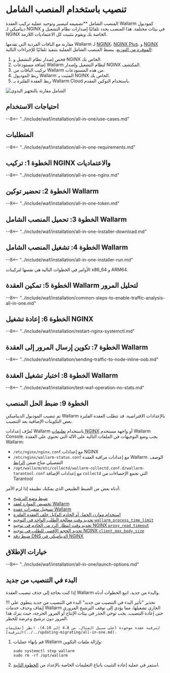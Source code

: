 [img-wl-console-users]: ../../images/check-user-no-2fa.png
[wallarm-status-instr]: ../../admin-en/configure-statistics-service.md
[memory-instr]: ../../admin-en/configuration-guides/allocate-resources-for-node.md
[waf-directives-instr]: ../../admin-en/configure-parameters-en.md
[ptrav-attack-docs]: ../../attacks-vulns-list.md#path-traversal
[attacks-in-ui-image]: ../../images/admin-guides/test-attacks-quickstart.png
[waf-mode-instr]: ../../admin-en/configure-wallarm-mode.md
[logging-instr]: ../../admin-en/configure-logging.md
[proxy-balancer-instr]: ../../admin-en/using-proxy-or-balancer-en.md
[process-time-limit-instr]: ../../admin-en/configure-parameters-en.md#wallarm_process_time_limit
[configure-proxy-balancer-instr]: ../../admin-en/configuration-guides/access-to-wallarm-api-via-proxy.md
[update-instr]: ../../updating-migrating/nginx-modules.md
[install-postanalytics-docs]: ../../../admin-en/installation-postanalytics-en/
[dynamic-dns-resolution-nginx]: ../../admin-en/configure-dynamic-dns-resolution-nginx.md
[waf-mode-recommendations]: ../../about-wallarm/deployment-best-practices.md#follow-recommended-onboarding-steps
[ip-lists-docs]: ../../user-guides/ip-lists/overview.md
[versioning-policy]: ../../updating-migrating/versioning-policy.md#version-list
[install-postanalytics-instr]: ../../admin-en/installation-postanalytics-en.md
[waf-installation-instr-latest]: /installation/nginx/dynamic-module/
[img-node-with-several-instances]: ../../images/user-guides/nodes/wallarm-node-with-two-instances.png
[img-create-wallarm-node]: ../../images/user-guides/nodes/create-cloud-node.png
[nginx-custom]: ../../faq/nginx-compatibility.md#is-wallarm-filtering-node-compatible-with-the-custom-build-of-nginx
[node-token]: ../../quickstart.md#deploy-the-wallarm-filtering-node
[api-token]: ../../user-guides/settings/api-tokens.md
[platform]: ../supported-deployment-options.md
[inline-docs]: ../inline/overview.md
[oob-docs]: ../oob/overview.md
[oob-advantages-limitations]: ../oob/overview.md#advantages-and-limitations
[web-server-mirroring-examples]: ../oob/web-server-mirroring/overview.md#examples-of-web-server-configuration-for-traffic-mirroring
[img-grouped-nodes]: ../../images/user-guides/nodes/grouped-nodes.png
[wallarm-token-types]: ../../user-guides/nodes/nodes.md#api-and-node-tokens-for-node-creation
[ip-lists-docs]: ../../user-guides/ip-lists/overview.md
[download-aio-step]: #step-3-download-all-in-one-wallarm-installer
[enable-traffic-analysis-step]: #step-5-enable-wallarm-node-to-analyze-traffic
[restart-nginx-step]: #step-6-restart-nginx
[separate-postanalytics-installation-aio]: ../../admin-en/installation-postanalytics-en.md#all-in-one-automatic-installation

# تنصيب باستخدام المنصب الشامل

المنصب الشامل **تصميمه لتيسير وتوحيد عملية تركيب العقدة Wallarm كموديول ديناميكي لـ NGINX في بيئات مختلفة. هذا المنصب يحدد تلقائيًا إصدارات نظام التشغيل و NGINX الخاصة بك ويقوم بتثبيت كل الاعتماديات اللازمة.

مقارنة مع الباقات الفردية التي تقدمها Wallarm لـ [NGINX](dynamic-module.md)، [NGINX Plus](../nginx-plus.md)، و [NGINX الموفرة من التوزيع](dynamic-module-from-distr.md)، يبسط المنصب الشامل العملية بتنفيذ تلقائيًا للإجراءات التالية:

1. فحص إصدار نظام التشغيل و NGINX الخاص بك.
1. إضافة مستودعات Wallarm لنظام التشغيل وإصدار NGINX المكتشف.
1. تركيب الباقات من Wallarm من هذه المستودعات.
1. ربط الموديول Wallarm المثبت بـ NGINX الخاص بك.
1. ربط العقدة الفلترة بـ Wallarm Cloud باستخدام التوكين المقدم.

![الشامل مقارنة بالتجهيز اليدوي](../../images/installation-nginx-overview/manual-vs-all-in-one.png)

## احتياجات الاستخدام

--8<-- "../include/waf/installation/all-in-one/use-cases.md"

## المتطلبات

--8<-- "../include/waf/installation/all-in-one-requirements.md"

## الخطوة 1: تركيب NGINX والاعتماديات

--8<-- "../include/waf/installation/all-in-one-nginx.md"

## الخطوة 2: تحضير توكين Wallarm

--8<-- "../include/waf/installation/all-in-one-token.md"

## الخطوة 3: تحميل المنصب الشامل Wallarm

--8<-- "../include/waf/installation/all-in-one-installer-download.md"

## الخطوة 4: تشغيل المنصب الشامل Wallarm

--8<-- "../include/waf/installation/all-in-one-installer-run.md"

الأوامر في الخطوات التالية هي نفسها لتركيبات x86_64 و ARM64.

## الخطوة 5: تمكين العقدة Wallarm لتحليل المرور

--8<-- "../include/waf/installation/common-steps-to-enable-traffic-analysis-all-in-one.md"

## الخطوة 6: إعادة تشغيل NGINX

--8<-- "../include/waf/installation/restart-nginx-systemctl.md"

## الخطوة 7: تكوين إرسال المرور إلى العقدة Wallarm

--8<-- "../include/waf/installation/sending-traffic-to-node-inline-oob.md"

## الخطوة 8: اختبار تشغيل العقدة Wallarm

--8<-- "../include/waf/installation/test-waf-operation-no-stats.md"

## الخطوة 9: ضبط الحل المنصب

تم تنصيب الموديول الديناميكي Wallarm بالإعدادات الافتراضية. قد تتطلب العقدة الفلترة بعض التكوينات الإضافية بعد التنصيب.

تُعرَّف إعدادات Wallarm باستخدام [تعليمات NGINX](../../admin-en/configure-parameters-en.md) أو واجهة مستخدم Wallarm Console. يجب وضع التوجيهات في الملفات التالية على الآلة التي تحتوي على العقدة Wallarm:

* `/etc/nginx/nginx.conf` مع إعدادات NGINX
* `/etc/nginx/wallarm-status.conf` مع إعدادات مراقبة العقدة Wallarm. الوصف التفصيلي متاح ضمن [الرابط][wallarm-status-instr]
* `/opt/wallarm/etc/collectd/wallarm-collectd.conf.d/wallarm-tarantool.conf` مع إعدادات الإضافة `collectd` التي تجمع الإحصاءات من Tarantool

أدناه بعض من الضبط الطبيعي الذي يمكنك تطبيقه إذا لزم الأمر:

* [ضبط وضع الترشيح][waf-mode-instr]
* [تخصيص الموارد لعقد Wallarm][memory-instr]
* [تسجيل متغيرات عقدة Wallarm][logging-instr]
* [استخدام موازن الحمل أو الخادم الوكيل خلف العقدة الفلترة][proxy-balancer-instr]
* [تحديد وقت معالجة الطلب الواحد في التوجيه `wallarm_process_time_limit`][process-time-limit-instr]
* [تحديد وقت انتظار الرد من الخادم في توجيه NGINX `proxy_read_timeout`](https://nginx.org/en/docs/http/ngx_http_proxy_module.html#proxy_read_timeout)
* [تحديد الحجم الأقصى للطلب في توجيه NGINX `client_max_body_size`](https://nginx.org/en/docs/http/ngx_http_core_module.html#client_max_body_size)
* [ضبط دقة DNS الديناميكي في NGINX][dynamic-dns-resolution-nginx]

## خيارات الإطلاق

--8<-- "../include/waf/installation/all-in-one/launch-options.md"

## البدء في التنصيب من جديد

إذا كنت بحاجة إلى حذف تنصيب العقدة Wallarm والبدء من جديد، اتبع الخطوات أدناه.

!!! تحذير "تأثير البدء في التنصيب من جديد"
    البدء في التنصيب من جديد ينطوي على إيقاف وحذف خدمات Wallarm الجاري تشغيلها، مما يؤدي إلى توقف الترشيح المروري حتى إعادة التنصيب. يجب توخي الحذر في بيئات الإنتاج أو المرور الحرجة، حيث يترك هذا المرور دون ترشيح وعرضة للخطر.

    لترقية عقدة موجودة (على سبيل المثال، من 4.8 إلى 4.10)، انظر [تعليمات الترقية](../../updating-migrating/all-in-one.md).

1. قم بإنهاء عمليات Wallarm وإزالة ملفات التكوين:

    ```
    sudo systemctl stop wallarm
    sudo rm -rf /opt/wallarm
    ```
1. استمر في عملية إعادة التثبيت باتباع التعليمات الخاصة بالإعداد من [الخطوة الثانية](#step-2-prepare-wallarm-token).